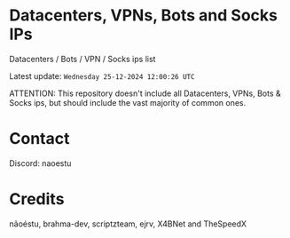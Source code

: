 # Datacenters, VPNs, Bots and Socks IPs
 
Datacenters / Bots / VPN / Socks ips list

Latest update: `Wednesday 25-12-2024 12:00:26 UTC` 

ATTENTION: This repository doesn't include all Datacenters, VPNs, Bots & Socks ips, 
but should include the vast majority of common ones.

# Contact
Discord: naoestu

# Credits
nãoéstu, brahma-dev, scriptzteam, ejrv, X4BNet and TheSpeedX
